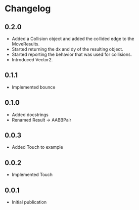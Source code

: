 # Changelog

## 0.2.0

- Added a Collision object and added the collided edge to the MoveResults.
- Started returning the dx and dy of the resulting object.
- Started reporting the behavior that was used for collisions.
- Introduced Vector2.

## 0.1.1

- Implemented bounce

## 0.1.0

- Added docstrings
- Renamed Result -> AABBPair

## 0.0.3

- Added Touch to example

## 0.0.2

- Implemented Touch

## 0.0.1

- Initial publication
